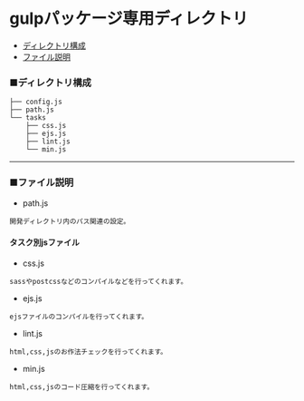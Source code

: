 # gulpパッケージ専用ディレクトリ
* [ディレクトリ構成](#dir)
* [ファイル説明](#file)

<a id="dir"></a>
### ■ディレクトリ構成
```
├── config.js
├── path.js
└── tasks
    ├── css.js
    ├── ejs.js
    ├── lint.js
    └── min.js
```
---

<a id="file"></a>
### ■ファイル説明
* path.js

```
開発ディレクトリ内のパス関連の設定。
```

#### タスク別jsファイル
* css.js

```
sassやpostcssなどのコンパイルなどを行ってくれます。
```

* ejs.js

```
ejsファイルのコンパイルを行ってくれます。
```

* lint.js

```
html,css,jsのお作法チェックを行ってくれます。
```

* min.js

```
html,css,jsのコード圧縮を行ってくれます。
```
